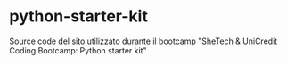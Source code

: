 # python-starter-kit
Source code del sito utilizzato durante il bootcamp "SheTech &amp; UniCredit Coding Bootcamp: Python starter kit"
